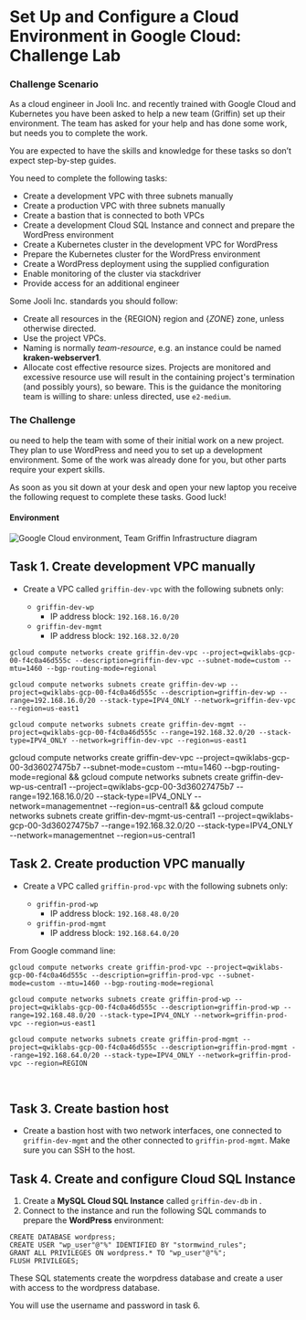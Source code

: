 # Set Up and Configure a Cloud Environment in Google Cloud: Challenge Lab

### Challenge Scenario

As a cloud engineer in Jooli Inc. and recently trained with Google 
Cloud and Kubernetes you have been asked to help a new team (Griffin) 
set up their environment. The team has asked for your help and has done 
some work, but needs you to complete the work.

You are expected to have the skills and knowledge for these tasks so don’t expect step-by-step guides.

You need to complete the following tasks:

- Create a development VPC with three subnets manually
- Create a production VPC with three subnets manually
- Create a bastion that is connected to both VPCs
- Create a development Cloud SQL Instance and connect and prepare the WordPress environment
- Create a Kubernetes cluster in the development VPC for WordPress
- Prepare the Kubernetes cluster for the WordPress environment
- Create a WordPress deployment using the supplied configuration
- Enable monitoring of the cluster via stackdriver
- Provide access for an additional engineer

Some Jooli Inc. standards you should follow:

- Create all resources in the {REGION} region and {*ZONE*} zone, unless otherwise directed.
- Use the project VPCs.
- Naming is normally *team-resource*, e.g. an instance could be named **kraken-webserver1**.
- Allocate cost effective resource sizes. Projects are monitored and 
  excessive resource use will result in the containing project's 
  termination (and possibly yours), so beware. This is the guidance the 
  monitoring team is willing to share: unless directed, use `e2-medium`.

### The Challenge

ou need to help the team with some of their initial work on a new 
project. They plan to use WordPress and need you to set up a development
 environment. Some of the work was already done for you, but other parts
 require your expert skills.

As soon as you sit down at your desk and open your new laptop you 
receive the following request to complete these tasks. Good luck!

#### Environment

![Google Cloud environment, Team Griffin Infrastructure diagram](https://cdn.qwiklabs.com/UE5MydlafU0QvN7zdaOLo%2BVxvETvmuPJh%2B9kZxQnOzE%3D)

## Task 1. Create development VPC manually

- Create a VPC called `griffin-dev-vpc` with the following subnets only:
  
  - `griffin-dev-wp`
    - IP address block: `192.168.16.0/20`
  - `griffin-dev-mgmt`
    - IP address block: `192.168.32.0/20`

```
gcloud compute networks create griffin-dev-vpc --project=qwiklabs-gcp-00-f4c0a46d555c --description=griffin-dev-vpc --subnet-mode=custom --mtu=1460 --bgp-routing-mode=regional
```


```
gcloud compute networks subnets create griffin-dev-wp --project=qwiklabs-gcp-00-f4c0a46d555c --description=griffin-dev-wp --range=192.168.16.0/20 --stack-type=IPV4_ONLY --network=griffin-dev-vpc --region=us-east1
```


```
gcloud compute networks subnets create griffin-dev-mgmt --project=qwiklabs-gcp-00-f4c0a46d555c --range=192.168.32.0/20 --stack-type=IPV4_ONLY --network=griffin-dev-vpc --region=us-east1
```



gcloud compute networks create griffin-dev-vpc --project=qwiklabs-gcp-00-3d36027475b7 --subnet-mode=custom --mtu=1460 --bgp-routing-mode=regional && gcloud compute networks subnets create griffin-dev-wp-us-central1 --project=qwiklabs-gcp-00-3d36027475b7 --range=192.168.16.0/20 --stack-type=IPV4_ONLY --network=managementnet --region=us-central1 && 
gcloud compute networks subnets create griffin-dev-mgmt-us-central1 --project=qwiklabs-gcp-00-3d36027475b7 --range=192.168.32.0/20 --stack-type=IPV4_ONLY --network=managementnet --region=us-central1

## Task 2. Create production VPC manually

- Create a VPC called `griffin-prod-vpc` with the following subnets only:
  
  - `griffin-prod-wp`
    - IP address block: `192.168.48.0/20`
  - `griffin-prod-mgmt`
    - IP address block: `192.168.64.0/20`

From Google command line:

```
gcloud compute networks create griffin-prod-vpc --project=qwiklabs-gcp-00-f4c0a46d555c --description=griffin-prod-vpc --subnet-mode=custom --mtu=1460 --bgp-routing-mode=regional

```


```
gcloud compute networks subnets create griffin-prod-wp --project=qwiklabs-gcp-00-f4c0a46d555c --description=griffin-prod-wp --range=192.168.48.0/20 --stack-type=IPV4_ONLY --network=griffin-prod-vpc --region=us-east1

```

```
gcloud compute networks subnets create griffin-prod-mgmt --project=qwiklabs-gcp-00-f4c0a46d555c --description=griffin-prod-mgmt --range=192.168.64.0/20 --stack-type=IPV4_ONLY --network=griffin-prod-vpc --region=REGION

```



  



## Task 3. Create bastion host

- Create a bastion host with two network interfaces, one connected to `griffin-dev-mgmt` and the other connected to `griffin-prod-mgmt`. Make sure you can SSH to the host.

## Task 4. Create and configure Cloud SQL Instance

1. Create a **MySQL Cloud SQL Instance** called `griffin-dev-db` in .
2. Connect to the instance and run the following SQL commands to prepare the **WordPress** environment:

```
CREATE DATABASE wordpress;
CREATE USER "wp_user"@"%" IDENTIFIED BY "stormwind_rules";
GRANT ALL PRIVILEGES ON wordpress.* TO "wp_user"@"%";
FLUSH PRIVILEGES;
```

These SQL statements create the worpdress database and create a user with access to the wordpress database.

You will use the username and password in task 6.

